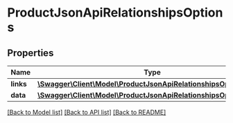 # ProductJsonApiRelationshipsOptions

## Properties
Name | Type | Description | Notes
------------ | ------------- | ------------- | -------------
**links** | [**\Swagger\Client\Model\ProductJsonApiRelationshipsOptionsLinks**](ProductJsonApiRelationshipsOptionsLinks.md) |  | [optional] 
**data** | [**\Swagger\Client\Model\ProductJsonApiRelationshipsOptionsData[]**](ProductJsonApiRelationshipsOptionsData.md) |  | [optional] 

[[Back to Model list]](../../README.md#documentation-for-models) [[Back to API list]](../../README.md#documentation-for-api-endpoints) [[Back to README]](../../README.md)

